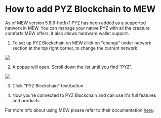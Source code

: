 # How to add PYZ Blockchain to MEW

As of MEW version 5.6.6-hotfix1 PYZ has been added as a supported network in MEW. You can manage your native PYZ with all
the creature comforts MEW offers, it also allows hardware wallet support. 

1. To set up PYZ Blockchain on MEW click on "change" under network section at the top right corner, to change the current 
network.

![](.gitbook/assets/MEW_1.png)

2. A popup will open. Scroll down the list until you find "PYZ".

![](.gitbook/assets/MEW_2.png)

3. Click "PYZ Blockchain" text/button

4. Now you're connected to PYZ Blockchain and can use it's full features and products.

For more info about using MEW please refer to their documentation [here](https://kb.myetherwallet.com/).

